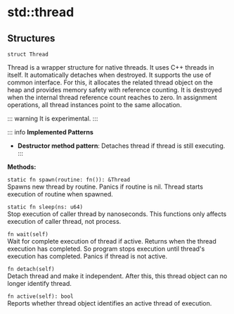 # std::thread

## Structures

```jule
struct Thread
```
Thread is a wrapper structure for native threads. It uses C++ threads in itself. It automatically detaches when destroyed. It supports the use of common interface. For this, it allocates the related thread object on the heap and provides memory safety with reference counting. It is destroyed when the internal thread reference count reaches to zero. In assignment operations, all thread instances point to the same allocation.

::: warning
It is experimental.
:::

::: info
**Implemented Patterns**
- **Destructor method pattern**: Detaches thread if thread is still executing.
:::

**Methods:**

`static fn spawn(routine: fn()): &Thread`\
Spawns new thread by routine. Panics if routine is nil. Thread starts execution of routine when spawned.

`static fn sleep(ns: u64)`\
Stop execution of caller thread by nanoseconds. This functions only affects execution of caller thread, not process.

`fn wait(self)`\
Wait for complete execution of thread if active. Returns when the thread execution has completed. So program stops execution until thread's execution has completed. Panics if thread is not active.

`fn detach(self)`\
Detach thread and make it independent. After this, this thread object can no longer identify thread.

`fn active(self): bool`\
Reports whether thread object identifies an active thread of execution.

